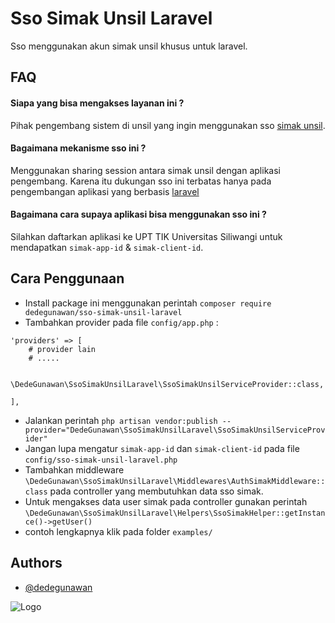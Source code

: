 
# Sso Simak Unsil Laravel

Sso menggunakan akun simak unsil khusus untuk laravel.



## FAQ

#### Siapa yang bisa mengakses layanan ini ?

Pihak pengembang sistem di unsil yang ingin menggunakan sso [simak unsil](https://simak.unsil.ac.id).

#### Bagaimana mekanisme sso ini ?

Menggunakan sharing session antara simak unsil dengan aplikasi pengembang. Karena itu dukungan sso ini terbatas hanya pada pengembangan aplikasi yang berbasis [laravel](https://laravel.com/)


#### Bagaimana cara supaya aplikasi bisa menggunakan sso ini ?

Silahkan daftarkan aplikasi ke UPT TIK Universitas Siliwangi untuk mendapatkan `simak-app-id` & `simak-client-id`.


## Cara Penggunaan

- Install package ini menggunakan perintah `composer require dedegunawan/sso-simak-unsil-laravel`
- Tambahkan provider pada file `config/app.php` :
```
'providers' => [
    # provider lain
    # .....

    \DedeGunawan\SsoSimakUnsilLaravel\SsoSimakUnsilServiceProvider::class,
    
],
```

- Jalankan perintah `php artisan vendor:publish --provider="DedeGunawan\SsoSimakUnsilLaravel\SsoSimakUnsilServiceProvider" `
- Jangan lupa mengatur `simak-app-id` dan `simak-client-id` pada file `config/sso-simak-unsil-laravel.php`
- Tambahkan middleware `\DedeGunawan\SsoSimakUnsilLaravel\Middlewares\AuthSimakMiddleware::class` pada controller yang membutuhkan data sso simak.
- Untuk mengakses data user simak pada controller gunakan perintah `\DedeGunawan\SsoSimakUnsilLaravel\Helpers\SsoSimakHelper::getInstance()->getUser()`
- contoh lengkapnya klik pada folder `examples/`


## Authors

- [@dedegunawan](https://www.github.com/dedegunawan)


![Logo](https://simak.unsil.ac.id/files/image/logo.png)


